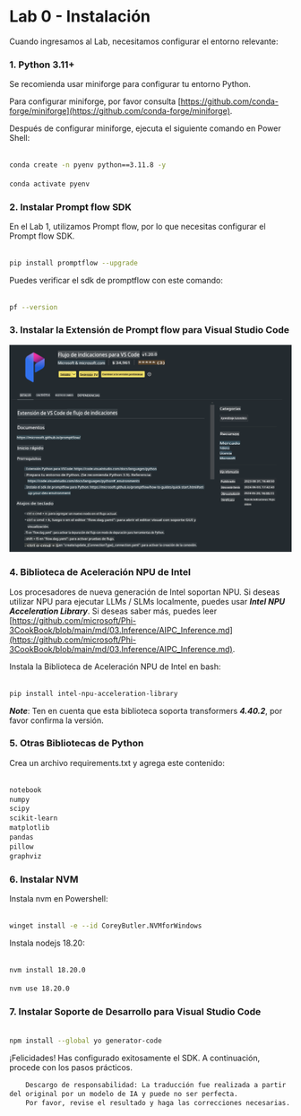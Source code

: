 # **Lab 0 - Instalación**

Cuando ingresamos al Lab, necesitamos configurar el entorno relevante:

### **1. Python 3.11+**

Se recomienda usar miniforge para configurar tu entorno Python.

Para configurar miniforge, por favor consulta [https://github.com/conda-forge/miniforge](https://github.com/conda-forge/miniforge).

Después de configurar miniforge, ejecuta el siguiente comando en Power Shell:

```bash

conda create -n pyenv python==3.11.8 -y

conda activate pyenv

```

### **2. Instalar Prompt flow SDK**

En el Lab 1, utilizamos Prompt flow, por lo que necesitas configurar el Prompt flow SDK.

```bash

pip install promptflow --upgrade

```

Puedes verificar el sdk de promptflow con este comando:

```bash

pf --version

```

### **3. Instalar la Extensión de Prompt flow para Visual Studio Code**

![pf](../../../../../../../translated_images/pf_ext.2830ee3df27421bce4a776ce6474a025c28f3886dac2272d60b70572a9a87040.es.png)

### **4. Biblioteca de Aceleración NPU de Intel**

Los procesadores de nueva generación de Intel soportan NPU. Si deseas utilizar NPU para ejecutar LLMs / SLMs localmente, puedes usar ***Intel NPU Acceleration Library***. Si deseas saber más, puedes leer [https://github.com/microsoft/Phi-3CookBook/blob/main/md/03.Inference/AIPC_Inference.md](https://github.com/microsoft/Phi-3CookBook/blob/main/md/03.Inference/AIPC_Inference.md).

Instala la Biblioteca de Aceleración NPU de Intel en bash:

```bash

pip install intel-npu-acceleration-library

```

***Note***: Ten en cuenta que esta biblioteca soporta transformers ***4.40.2***, por favor confirma la versión.

### **5. Otras Bibliotecas de Python**

Crea un archivo requirements.txt y agrega este contenido:

```txt

notebook
numpy 
scipy 
scikit-learn 
matplotlib 
pandas 
pillow 
graphviz

```

### **6. Instalar NVM**

Instala nvm en Powershell:

```bash

winget install -e --id CoreyButler.NVMforWindows

```

Instala nodejs 18.20:

```bash

nvm install 18.20.0

nvm use 18.20.0

```

### **7. Instalar Soporte de Desarrollo para Visual Studio Code**

```bash

npm install --global yo generator-code

```

¡Felicidades! Has configurado exitosamente el SDK. A continuación, procede con los pasos prácticos.

        Descargo de responsabilidad: La traducción fue realizada a partir del original por un modelo de IA y puede no ser perfecta. 
        Por favor, revise el resultado y haga las correcciones necesarias.